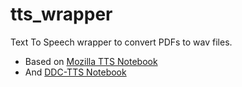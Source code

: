 # tts_wrapper
Text To Speech wrapper to convert PDFs to wav files.

* Based on [Mozilla TTS Notebook](https://colab.research.google.com/github/tugstugi/dl-colab-notebooks/blob/master/notebooks/Mozilla_TTS_WaveRNN.ipynb#scrollTo=klsVLR6w_u4P)
* And [DDC-TTS Notebook](https://colab.research.google.com/drive/1u_16ZzHjKYFn1HNVuA4Qf_i2MMFB9olY?usp=sharing#scrollTo=X2axt5BYq7gv)

